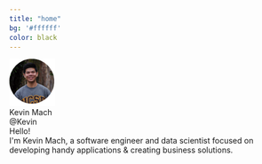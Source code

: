 ```yaml
---
title: "home"
bg: '#ffffff'
color: black
---
```


<img src="img/pfp.png" class="img">
<div id="relative-name">Kevin Mach
</div>
<div id="relative-at">@Kevin
</div>

<div class="intro-text">
Hello! <br />
I'm <span style="font-weight:50px">Kevin Mach</span>, a software engineer and data scientist focused on developing handy applications &amp; creating business solutions.
</div>
